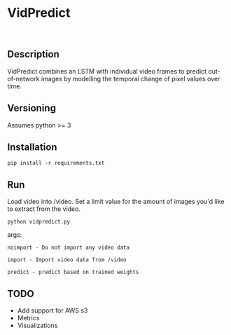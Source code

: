 # VidPredict
<br>

## Description
VidPredict combines an LSTM with individual video frames to predict out-of-network 
images by modelling the temporal change of pixel values over time. 

## Versioning
Assumes python >= 3

## Installation
    pip install -r requirements.txt

## Run

Load video into /video. Set a limit value for the amount of images you'd like to extract from the video.

    python vidpredict.py

    
args: 

    noimport - Do not import any video data

    import - Import video data from /video

    predict - predict based on trained weights

## TODO
- Add support for AWS s3
- Metrics
- Visualizations

